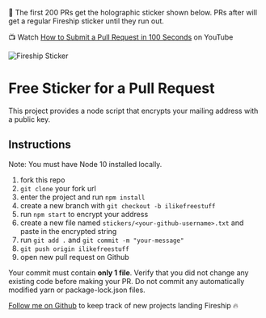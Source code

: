 🚨 The first 200 PRs get the holographic sticker shown below. PRs after will get a regular Fireship sticker until they run out. 

📺 Watch [How to Submit a Pull Request in 100 Seconds](https://youtu.be/8lGpZkjnkt4) on YouTube

![Fireship Sticker](https://firebasestorage.googleapis.com/v0/b/fireship-app.appspot.com/o/assets%2Fsticker-holo.png?alt=media&token=b41ebeaf-d5e9-4823-a294-5b11e63d7284)

# Free Sticker for a Pull Request

This project provides a node script that encrypts your mailing address with a public key.

## Instructions

Note: You must have Node 10 installed locally.

1. fork this repo
1. `git clone` your fork url
1. enter the project and run `npm install` 
1. create a new branch with `git checkout -b ilikefreestuff`
1. run `npm start` to encrypt your address
1. create a new file named `stickers/<your-github-username>.txt` and paste in the encrypted string
1. run `git add .` and `git commit -m "your-message"`
1. `git push origin ilikefreestuff`
1. open new pull request on Github



Your commit must contain **only 1 file**. Verify that you did not change any existing code before making your PR. Do not commit any automatically modified yarn or package-lock.json files. 

[Follow me on Github](https://github.com/codediodeio) to keep track of new projects landing Fireship 🔥
